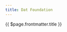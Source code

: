 ```yaml
---
title: Dat Foundation
---
```


{{ $page.frontmatter.title }}
<Hero :text="$page.frontmatter.title" />
<WorksList />
